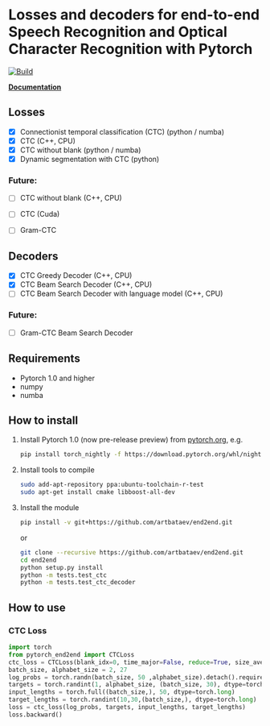 # Losses and decoders for end-to-end Speech Recognition and Optical Character Recognition with Pytorch

[ ![Build](https://travis-ci.com/artbataev/end2end.svg?branch=master) ](https://travis-ci.com/artbataev/end2end)

**[ Documentation ](https://artbataev.github.io/end2end/)**


## Losses
- [x] Connectionist temporal classification (CTC) (python / numba)
- [x] CTC (C++, CPU)
- [x] CTC without blank (python / numba)
- [x] Dynamic segmentation with CTC (python)

### Future:
- [ ] CTC without blank (C++, CPU)
- [ ] CTC (Cuda)
- [ ] Gram-CTC


## Decoders
- [x] CTC Greedy Decoder (C++, CPU)
- [x] CTC Beam Search Decoder (C++, CPU)
- [ ] CTC Beam Search Decoder with language model (C++, CPU)

### Future:
- [ ] Gram-CTC Beam Search Decoder

## Requirements
- Pytorch 1.0 and higher
- numpy
- numba

## How to install
1. Install Pytorch 1.0 (now pre-release preview) from [pytorch.org](https://pytorch.org), e.g.
    ```bash
    pip install torch_nightly -f https://download.pytorch.org/whl/nightly/cpu/torch_nightly.html
    ```

2. Install tools to compile
    ```bash
    sudo add-apt-repository ppa:ubuntu-toolchain-r-test
    sudo apt-get install cmake libboost-all-dev
    ```

3. Install the module
    ```bash
    pip install -v git+https://github.com/artbataev/end2end.git
    ```
    or
    ```bash
    git clone --recursive https://github.com/artbataev/end2end.git
    cd end2end
    python setup.py install
    python -m tests.test_ctc
    python -m tests.test_ctc_decoder
    ```

## How to use

### CTC Loss
```python
import torch
from pytorch_end2end import CTCLoss
ctc_loss = CTCLoss(blank_idx=0, time_major=False, reduce=True, size_average=True, after_logsoftmax=False)
batch_size, alphabet_size = 2, 27
log_probs = torch.randn(batch_size, 50 ,alphabet_size).detach().requires_grad_()
targets = torch.randint(1, alphabet_size, (batch_size, 30), dtype=torch.long)
input_lengths = torch.full((batch_size,), 50, dtype=torch.long)
target_lengths = torch.randint(10,30,(batch_size,), dtype=torch.long)
loss = ctc_loss(log_probs, targets, input_lengths, target_lengths)
loss.backward()
```
